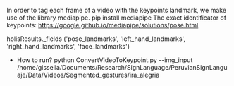 In order to tag each frame of a video with the keypoints landmark, we make use of the library mediapipe.
pip install mediapipe
The exact identificator of keypoints: https://google.github.io/mediapipe/solutions/pose.html

holisResults._fields
('pose_landmarks', 'left_hand_landmarks', 'right_hand_landmarks', 'face_landmarks')

- How to run?
	python ConvertVideoToKeypoint.py --img_input /home/gissella/Documents/Research/SignLanguage/PeruvianSignLanguaje/Data/Videos/Segmented_gestures/ira_alegria
